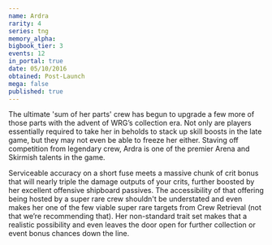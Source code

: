```yaml
---
name: Ardra
rarity: 4
series: tng
memory_alpha:
bigbook_tier: 3
events: 12
in_portal: true
date: 05/10/2016
obtained: Post-Launch
mega: false
published: true
---
```


The ultimate 'sum of her parts' crew has begun to upgrade a few more of those parts with the advent of WRG’s collection era. Not only are players essentially required to take her in beholds to stack up skill boosts in the late game, but they may not even be able to freeze her either. Staving off competition from legendary crew, Ardra is one of the premier Arena and Skirmish talents in the game.

Serviceable accuracy on a short fuse meets a massive chunk of crit bonus that will nearly triple the damage outputs of your crits, further boosted by her excellent offensive shipboard passives. The accessibility of that offering being hosted by a super rare crew shouldn't be understated and even makes her one of the few viable super rare targets from Crew Retrieval (not that we’re recommending that). Her non-standard trait set makes that a realistic possibility and even leaves the door open for further collection or event bonus chances down the line.
